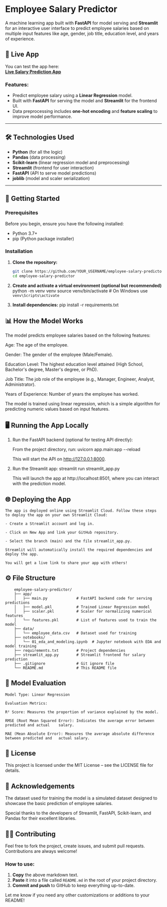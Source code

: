 # Employee Salary Predictor

A machine learning app built with **FastAPI** for model serving and **Streamlit** for an interactive user interface to predict employee salaries based on multiple input features like age, gender, job title, education level, and years of experience.

## 🚀 Live App

You can test the app here:  
[**Live Salary Prediction App**](https://share.streamlit.io/your-username/employee-salary-predictor/main/streamlit_app.py)

### Features:
- Predict employee salary using a **Linear Regression** model.
- Built with **FastAPI** for serving the model and **Streamlit** for the frontend UI.
- Data preprocessing includes **one-hot encoding** and **feature scaling** to improve model performance.

---

## 🛠️ Technologies Used

- **Python** (for all the logic)
- **Pandas** (data processing)
- **Scikit-learn** (linear regression model and preprocessing)
- **Streamlit** (frontend for user interaction)
- **FastAPI** (API to serve model predictions)
- **joblib** (model and scaler serialization)

---

## 🚀 Getting Started

### Prerequisites
Before you begin, ensure you have the following installed:

- Python 3.7+ 
- pip (Python package installer)

### Installation

1. **Clone the repository:**
   ```bash
   git clone https://github.com/YOUR_USERNAME/employee-salary-predictor.git
   cd employee-salary-predictor


2. **Create and activate a virtual environment (optional but recommended)**
python -m venv venv
source venv/bin/activate  # On Windows use `venv\Scripts\activate`


3. **Install dependencies:**
pip install -r requirements.txt


## 📊 How the Model Works
The model predicts employee salaries based on the following features:

Age: The age of the employee.

Gender: The gender of the employee (Male/Female).

Education Level: The highest education level attained (High School, Bachelor's degree, Master's degree, or PhD).

Job Title: The job role of the employee (e.g., Manager, Engineer, Analyst, Administrator).

Years of Experience: Number of years the employee has worked.

The model is trained using linear regression, which is a simple algorithm for predicting numeric values based on input features.


## 🖥️ Running the App Locally
1. Run the FastAPI backend (optional for testing API directly):

    From the project directory, run:
    uvicorn app.main:app --reload

    This will start the API on http://127.0.0.1:8000.

2. Run the Streamlit app:
    streamlit run streamlit_app.py

    This will launch the app at http://localhost:8501, where you can interact with the prediction model.


## 🌐 Deploying the App
    The app is deployed online using Streamlit Cloud. Follow these steps to deploy the app on your own Streamlit Cloud:

    - Create a Streamlit account and log in.

    - Click on New App and link your GitHub repository.

    - Select the branch (main) and the file streamlit_app.py.

    Streamlit will automatically install the required dependencies and deploy the app.

    You will get a live link to share your app with others!


## ⚙️ File Structure
        employee-salary-predictor/
        ├── app/
        │   ├── main.py             # FastAPI backend code for serving predictions
        │   ├── model.pkl           # Trained Linear Regression model
        │   ├── scaler.pkl          # Scaler for normalizing numerical features
        │   └── features.pkl        # List of features used to train the model
        ├── data/
        │   └── employee_data.csv   # Dataset used for training
        ├── notebooks/
        │   └── 01_eda_and_modeling.ipynb  # Jupyter notebook with EDA and model training
        ├── requirements.txt        # Project dependencies
        ├── streamlit_app.py        # Streamlit frontend for salary prediction
        ├── .gitignore              # Git ignore file
        └── README.md               # This README file


## 🤖 Model Evaluation
    Model Type: Linear Regression

    Evaluation Metrics:

    R² Score: Measures the proportion of variance explained by the model.

    RMSE (Root Mean Squared Error): Indicates the average error between predicted and actual    salary.

    MAE (Mean Absolute Error): Measures the average absolute difference between predicted and   actual salary.


## 📄 License
This project is licensed under the MIT License – see the LICENSE file for details.


## 🙏 Acknowledgements
The dataset used for training the model is a simulated dataset designed to showcase the basic prediction of employee salaries.

Special thanks to the developers of Streamlit, FastAPI, Scikit-learn, and Pandas for their excellent libraries.

## 👨‍💻 Contributing
Feel free to fork the project, create issues, and submit pull requests. Contributions are always welcome!


### How to use:
1. **Copy** the above markdown text.
2. **Paste** it into a file called `README.md` in the root of your project directory.
3. **Commit and push** to GitHub to keep everything up-to-date.

Let me know if you need any other customizations or additions to your README!
